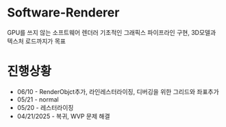 # Software-Renderer
GPU를 쓰지 않는 소프트웨어 렌더러
기초적인 그래픽스 파이프라인 구현, 3D모델과 텍스처 로드까지가 목표

# 진행상황
- 06/10 - RenderObjct추가, 라인레스터라이징, 디버깅을 위한 그리드와 좌표추가
- 05/21 - normal
- 05/20 - 레스터라이징
- 04/21/2025 - 복귀, WVP 문제 해결
